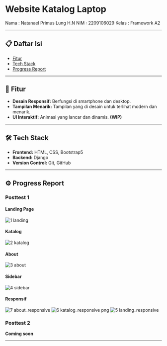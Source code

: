 # Website Katalog Laptop

 Nama   : Natanael Primus Lung H.N
 NIM    : 2209106029
 Kelas  : Framework A2

---

## 📋 Daftar Isi

- [Fitur](#fitur)
- [Tech Stack](#tech-stack)
- [Progress Report](#progress-report)

---

## 🚀 Fitur

- **Desain Responsif:** Berfungsi di smartphone dan desktop.
- **Tampilan Menarik:** Tampilan yang di desain untuk terlihat modern dan menarik.
- **UI Interaktif:** Animasi yang lancar dan dinamis. **(WIP)**

---

## 🛠️ Tech Stack

- **Frontend:** HTML, CSS, Bootstrap5
- **Backend:** Django
- **Version Control:** Git, GitHub

---

## ⚙️ Progress Report

### Posttest 1

#### Landing Page
![1 landing](https://github.com/user-attachments/assets/b9a939bf-c170-4bfe-bb0b-c5e183f398a4)

#### Katalog
![2 katalog](https://github.com/user-attachments/assets/23a43393-0a4e-43e6-8e0b-738d19afc318)

#### About
![3 about](https://github.com/user-attachments/assets/b4947c94-3d71-48f9-990d-f1a67435fd11)

#### Sidebar
![4 sidebar](https://github.com/user-attachments/assets/513f5798-373c-4d9b-85a5-f2e1861023fb)

#### Responsif
![7 about_responsive](https://github.com/user-attachments/assets/225f6f70-a833-4f0a-9ea9-6a9de2f508ea)
![6 katalog_responsive png](https://github.com/user-attachments/assets/61070604-c340-4fcd-823c-b4c91dcac8bd)
![5 landing_responsive](https://github.com/user-attachments/assets/bba274b2-5fdb-4e22-8614-c3247762f133)

### Posttest 2

**Coming soon**

---
